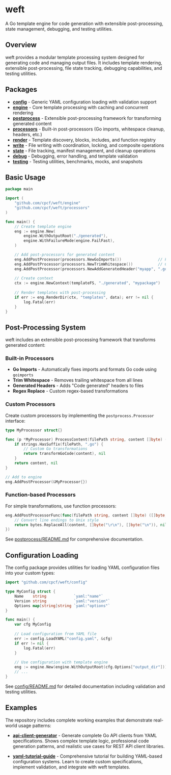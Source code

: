 # weft

A Go template engine for code generation with extensible post-processing, state management, debugging, and testing utilities.

## Overview

weft provides a modular template processing system designed for generating code and managing output files. It includes template rendering, extensible post-processing, file state tracking, debugging capabilities, and testing utilities.

## Packages

- **[config](config/)** - Generic YAML configuration loading with validation support
- **[engine](engine/)** - Core template processing with caching and concurrent rendering
- **[postprocess](postprocess/)** - Extensible post-processing framework for transforming generated content
- **[processors](processors/)** - Built-in post-processors (Go imports, whitespace cleanup, headers, etc.)
- **[render](render/)** - Template discovery, blocks, includes, and function registry  
- **[write](write/)** - File writing with coordination, locking, and composite operations
- **[state](state/)** - File tracking, manifest management, and cleanup operations
- **[debug](debug/)** - Debugging, error handling, and template validation
- **[testing](testing/)** - Testing utilities, benchmarks, mocks, and snapshots

## Basic Usage

```go
package main

import (
    "github.com/cpcf/weft/engine"
    "github.com/cpcf/weft/processors"
)

func main() {
    // Create template engine
    eng := engine.New(
        engine.WithOutputRoot("./generated"),
        engine.WithFailureMode(engine.FailFast),
    )

    // Add post-processors for generated content
    eng.AddPostProcessor(processors.NewGoImports())                // Fix Go imports & formatting
    eng.AddPostProcessor(processors.NewTrimWhitespace())           // Clean whitespace
    eng.AddPostProcessor(processors.NewAddGeneratedHeader("myapp", ".go")) // Add headers
    
    // Create context
    ctx := engine.NewContext(templateFS, "./generated", "mypackage")
    
    // Render templates with post-processing
    if err := eng.RenderDir(ctx, "templates", data); err != nil {
        log.Fatal(err)
    }
}
```

## Post-Processing System

weft includes an extensible post-processing framework that transforms generated content:

### Built-in Processors

- **Go Imports** - Automatically fixes imports and formats Go code using `goimports`
- **Trim Whitespace** - Removes trailing whitespace from all lines
- **Generated Headers** - Adds "Code generated" headers to files
- **Regex Replace** - Custom regex-based transformations

### Custom Processors

Create custom processors by implementing the `postprocess.Processor` interface:

```go
type MyProcessor struct{}

func (p *MyProcessor) ProcessContent(filePath string, content []byte) ([]byte, error) {
    if strings.HasSuffix(filePath, ".go") {
        // Custom Go transformations
        return transformGoCode(content), nil
    }
    return content, nil
}

// Add to engine
eng.AddPostProcessor(&MyProcessor{})
```

### Function-based Processors

For simple transformations, use function processors:

```go
eng.AddPostProcessorFunc(func(filePath string, content []byte) ([]byte, error) {
    // Convert line endings to Unix style
    return bytes.ReplaceAll(content, []byte("\r\n"), []byte("\n")), nil
})
```

See [postprocess/README.md](postprocess/README.md) for comprehensive documentation.

## Configuration Loading

The config package provides utilities for loading YAML configuration files into your custom types:

```go
import "github.com/cpcf/weft/config"

type MyConfig struct {
    Name    string            `yaml:"name"`
    Version string            `yaml:"version"`
    Options map[string]string `yaml:"options"`
}

func main() {
    var cfg MyConfig
    
    // Load configuration from YAML file
    err := config.LoadYAML("config.yaml", &cfg)
    if err != nil {
        log.Fatal(err)
    }
    
    // Use configuration with template engine
    eng := engine.New(engine.WithOutputRoot(cfg.Options["output_dir"]))
    // ...
}
```

See [config/README.md](config/README.md) for detailed documentation including validation and testing utilities.

## Examples

The repository includes complete working examples that demonstrate real-world usage patterns:

- **[api-client-generator](examples/api-client-generator/)** - Generate complete Go API clients from YAML specifications. Shows complex template logic, professional code generation patterns, and realistic use cases for REST API client libraries.

- **[yaml-tutorial-guide](examples/yaml-tutorial-guide/)** - Comprehensive tutorial for building YAML-based configuration systems. Learn to create custom specifications, implement validation, and integrate with weft templates.